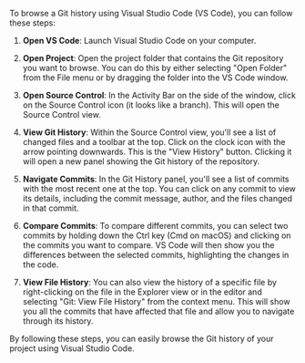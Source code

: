 To browse a Git history using Visual Studio Code (VS Code), you can follow these steps:

1. **Open VS Code**: Launch Visual Studio Code on your computer.

2. **Open Project**: Open the project folder that contains the Git repository you want to browse. You can do this by either selecting "Open Folder" from the File menu or by dragging the folder into the VS Code window.

3. **Open Source Control**: In the Activity Bar on the side of the window, click on the Source Control icon (it looks like a branch). This will open the Source Control view.

4. **View Git History**: Within the Source Control view, you'll see a list of changed files and a toolbar at the top. Click on the clock icon with the arrow pointing downwards. This is the "View History" button. Clicking it will open a new panel showing the Git history of the repository.

5. **Navigate Commits**: In the Git History panel, you'll see a list of commits with the most recent one at the top. You can click on any commit to view its details, including the commit message, author, and the files changed in that commit.

6. **Compare Commits**: To compare different commits, you can select two commits by holding down the Ctrl key (Cmd on macOS) and clicking on the commits you want to compare. VS Code will then show you the differences between the selected commits, highlighting the changes in the code.

7. **View File History**: You can also view the history of a specific file by right-clicking on the file in the Explorer view or in the editor and selecting "Git: View File History" from the context menu. This will show you all the commits that have affected that file and allow you to navigate through its history.

By following these steps, you can easily browse the Git history of your project using Visual Studio Code.